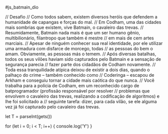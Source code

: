 #js_batmain_dio

// Desafio
// Como todos sabem, existem diversos heróis que defendem a humanidade de capangas e forças do mal.
// Em Codham, uma das cidades mais sombrias que existem, vive Batmain, o cavaleiro das trevas.
// Resumidamente, Batmain nada mais é que um ser humano gênio, multibilionário, filantropo que também é mestre
// em mais de cem artes marciais.
// Apesar de ninguém conhecer sua real identidade, por ele utilizar uma armadura com disfarce de morcego, todas
// as pessoas do bem o amam. Obviamente, as pessoas más o temem.
// Após diversas batalhas, todos os seus vilões haviam sido capturados pelo Batmain e a sensação de segurança parecia
// fazer parte dos cidadãos de Codham novamente.
// Toda essa tranquilidade atípica deixou de existir a dois dias, quando o palhaço do crime – também conhecido como
// Coderinga ­– escapou de Arkham e conseguiu tornar a cidade mais caótica do que nunca.
// Você trabalha para a polícia de Codham, em um reconhecido cargo de batprogramador (profissão responsável por resolver
// problemas que envolvem o cavaleiro das trevas, realizando a codificação de algoritmos) e lhe foi solicitado a
// seguinte tarefa: dizer, para cada vilão, se ele alguma vez já foi capturado pelo cavaleiro das trevas.

let T = parseInt(gets())

for (let i = 0; i < T; i++) {
	  console.log('Y')
	}
